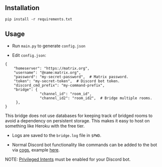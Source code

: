 ## Installation

`pip install -r requirements.txt`

## Usage

* Run `main.py` to generate `config.json`

* Edit `config.json`:

```
{
    "homeserver": "https://matrix.org",
    "username": "@name:matrix.org",
    "password": "my-secret-password",  # Matrix password.
    "token": "my-secret-token",  # Discord bot token.
    "discord_cmd_prefix": "my-command-prefix",
    "bridge": {
                "channel_id": "room_id",
                "channel_id2": "room_id2",  # Bridge multiple rooms.
     },
}
```

This bridge does not use databases for keeping track of bridged rooms to avoid a dependency on persistent storage. This makes it easy to host on something like Heroku with the free tier.

* Logs are saved to the `bridge.log` file in `$PWD`.

* Normal Discord bot functionality like commands can be added to the bot via [cogs](https://discordpy.readthedocs.io/en/latest/ext/commands/cogs.html), example [here](https://gist.github.com/EvieePy/d78c061a4798ae81be9825468fe146be).

NOTE: [Privileged Intents](https://discordpy.readthedocs.io/en/latest/intents.html#privileged-intents) must be enabled for your Discord bot.
